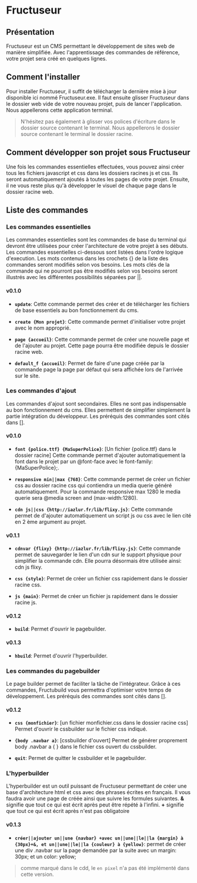 # Fructuseur

## Présentation
Fructuseur est un CMS permettant le développement de sites web de manière simplifiée. Avec l'apprentissage des commandes de référence, votre projet sera créé en quelques lignes.

## Comment l'installer
Pour installer Fructuseur, il suffit de télécharger la dernière mise à jour disponible ici nommé Fructuseur.exe. Il faut ensuite glisser Fructuseur dans le dossier web vide de votre nouveau projet, puis de lancer l'application. Nous appellerons cette application terminal.
> N'hésitez pas également à glisser vos polices d'écriture dans le dossier source contenant le terminal. Nous appellerons le dossier source contenant le terminal le dossier racine.


## Comment développer son projet sous Fructuseur
Une fois les commandes essentielles effectuées, vous pouvez ainsi créer tous les fichiers javascript et css dans les dossiers racines js et css. Ils seront automatiquement ajoutés à toutes les pages de votre projet. Ensuite, il ne vous reste plus qu'à développer le visuel de chaque page dans le dossier racine web.


## Liste des commandes

### Les commandes essentielles
Les commandes essentielles sont les commandes de base du terminal qui devront être utilisées pour créer l'architecture de votre projet à ses débuts. Les commandes essentielles ci-dessous sont listées dans l'ordre logique d'execution. Les mots contenus dans les crochets {} de la liste des commandes seront modifiés selon vos besoins. Les mots clés de la commande qui ne pourront pas être modifiés selon vos besoins seront illustrés avec les différentes possibilités séparées par ||.


#### v0.1.0

  * **```update```**: Cette commande permet des créer et de télécharger les fichiers de base essentiels au bon fonctionnement du cms.

  * **```create {Mon projet}```**: Cette commande permet d'initialiser votre projet avec le nom approprié.

  * **```page {accueil}```**: Cette commande permet de créer une nouvelle page et de l'ajouter au projet. Cette page pourra être modifiée depuis le dossier racine web.

  * **```default_f {accueil}```**: Permet de faire d'une page créée par la commande page la page par défaut qui sera affichée lors de l'arrivée sur le site.

### Les commandes d'ajout
Les commandes d'ajout sont secondaires. Elles ne sont pas indispensable au bon fonctionnement du cms. Elles permettent de simplifier simplement la partie intégration du développeur. Les préréquis des commandes sont cités dans [].

#### v0.1.0

  * **```font {police.ttf} {MaSuperPolice}```**: [Un fichier {police.ttf} dans le dossier racine] Cette commande permet d'ajouter automatiquement la font dans le projet par un @font-face avec le font-family: {MaSuperPolice};.

  * **```responsive min||max {768}```**: Cette commande permet de créer un fichier css au dossier racine css qui contiendra un media querie généré automatiquement. Pour la commande responsive max 1280 le media querie sera @media screen and (max-width:1280).


  * **```cdn js||css {http://iazlur.fr/lib/flixy.js}```**: Cette commande permet de d'ajouter automatiquement un script js ou css avec le lien cité en 2 ème argument au projet.
  
#### v0.1.1

 * **```cdnvar {flixy} {http://iazlur.fr/lib/flixy.js}```**: Cette commande permet de sauvegarder le lien d'un cdn sur le support physique pour simplifier la commande cdn. Elle pourra désormais être utilisée ainsi: cdn js flixy.
 
 * **```css {style}```**: Permet de créer un fichier css rapidement dans le dossier racine css.
 
 * **```js {main}```**: Permet de créer un fichier js rapidement dans le dossier racine js.
 
#### v0.1.2

 * **```build```**: Permet d'ouvrir le pagebuilder.
 
#### v0.1.3

 * **```hbuild```**: Permet d'ouvrir l'hyperbuilder.
 
### Les commandes du pagebuilder
Le page builder permet de faciliter la tâche de l'intégrateur. Grâce à ces commandes, Fructubuild vous permettra d'optimiser votre temps de développement. Les préréquis des commandes sont cités dans [].

#### v0.1.2

 * **```css {monfichier}```**: [un fichier monfichier.css dans le dossier racine css] Permet d'ouvrir le cssbuilder sur le fichier css indiqué.
 
 * **```{body .navbar a}```**: [cssbuilder d'ouvert] Permet de générer proprement body .navbar a { } dans le fichier css ouvert du cssbuilder.
 
 * **```quit```**: Permet de quitter le cssbuilder et le pagebuilder.

### L'hyperbuilder
L'hyperbuilder est un outil puissant de Fructuseur permettant de créer une base d'architecture html et css avec des phrases écrites en français. Il vous faudra avoir une page de créée ainsi que suivre les formules suivantes. **&** signifie que tout ce qui est écrit après peut être répété à l'infini. **+** signifie que tout ce qui est écrit après n'est pas obligatoire

#### v0.1.3

 * **```créer||ajouter un||une {navbar} +avec un||une||le||la {margin} à {30px}+&, et un||une||le||la {couleur} à {yellow}```**: permet de créer une div .navbar sur la page demandée par la suite avec un margin: 30px; et un color: yellow;
 > comme marqué dans le cdd, le ```en pixel``` n'a pas été implémenté dans cette version.

